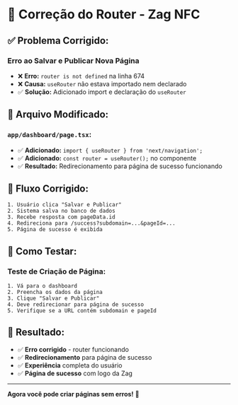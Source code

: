 # 🔧 Correção do Router - Zag NFC

## ✅ **Problema Corrigido:**

### **Erro ao Salvar e Publicar Nova Página**
- ❌ **Erro:** `router is not defined` na linha 674
- ❌ **Causa:** `useRouter` não estava importado nem declarado
- ✅ **Solução:** Adicionado import e declaração do `useRouter`

## 📁 **Arquivo Modificado:**

### **`app/dashboard/page.tsx`:**
- ✅ **Adicionado:** `import { useRouter } from 'next/navigation';`
- ✅ **Adicionado:** `const router = useRouter();` no componente
- ✅ **Resultado:** Redirecionamento para página de sucesso funcionando

## 🔄 **Fluxo Corrigido:**

```
1. Usuário clica "Salvar e Publicar"
2. Sistema salva no banco de dados
3. Recebe resposta com pageData.id
4. Redireciona para /success?subdomain=...&pageId=...
5. Página de sucesso é exibida
```

## 🧪 **Como Testar:**

### **Teste de Criação de Página:**
```
1. Vá para o dashboard
2. Preencha os dados da página
3. Clique "Salvar e Publicar"
4. Deve redirecionar para página de sucesso
5. Verifique se a URL contém subdomain e pageId
```

## 🎯 **Resultado:**

- ✅ **Erro corrigido** - router funcionando
- ✅ **Redirecionamento** para página de sucesso
- ✅ **Experiência** completa do usuário
- ✅ **Página de sucesso** com logo da Zag

---

**Agora você pode criar páginas sem erros!** 🎉
